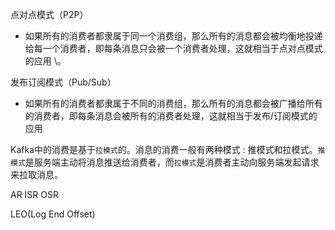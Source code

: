 点对点模式（P2P）
- 如果所有的消费者都隶属于同一个消费组，那么所有的消息都会被均衡地投递给每一个消费者，即每条消息只会被一个消费者处理，这就相当于点对点模式的应用 \。

发布订阅模式（Pub/Sub）
- 如果所有的消费者都隶属于不同的消费组，那么所有的消息都会被广播给所有的消费者，即每条消息会被所有的消费者处理，这就相当于发布/订阅模式的应用


Kafka中的消费是基于`拉模式`的。消息的消费一般有两种模式 : 推模式和拉模式。`推模式`是服务端主动将消息推送给消费者，而`拉模式`是消费者主动向服务端发起请求来拉取消息。

AR
ISR
OSR 

LEO(Log End Offset)


